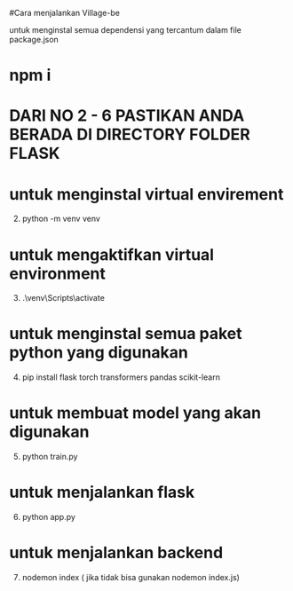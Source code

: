 #Cara menjalankan Village-be 

  untuk menginstal semua dependensi yang tercantum dalam file package.json
# npm i

#   DARI NO 2 - 6 PASTIKAN ANDA BERADA DI DIRECTORY FOLDER FLASK
#  untuk menginstal virtual envirement
2. python -m venv venv

#  untuk mengaktifkan virtual environment
3. .\venv\Scripts\activate

#  untuk menginstal semua paket python yang digunakan
4. pip install flask torch transformers pandas scikit-learn

#  untuk membuat model yang akan digunakan 
5. python train.py

# untuk menjalankan flask
6. python app.py

# untuk menjalankan backend
7. nodemon index ( jika tidak bisa gunakan nodemon index.js)
